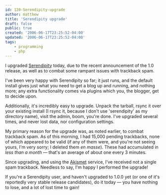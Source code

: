 ```yaml
---
id: 120-Serendipity-upgrade
author: matthew
title: 'Serendipity upgrade'
draft: false
public: true
created: '2006-06-17T23:25:52-04:00'
updated: '2006-06-17T23:25:52-04:00'
tags:
    - programming
    - php
---
```

I upgraded [Serendipity](http://www.s9y.org/) today, due to the recent announcement of the 1.0 release, as well as to combat some rampant issues with trackback spam.

I've been very happy with Serendipity so far; it just runs, and the default install gives just what you need to get a blog up and running, and nothing more; any extra functionality comes via plugins which you, the blogger, get to decide upon.

Additionally, it's incredibly easy to upgrade. Unpack the tarball, rsync it over your existing install (I rsync it, because I don't use 'serendipity' as my directory name), visit the admin, boom, you're done. I've upgraded several times, and never lost data, nor configuration settings.

My primary reason for the upgrade was, as noted earlier, to combat trackback spam. As of this morning, I had 15,000 pending trackbacks, none of which appeared to be valid (if any of them were, and you're not seeing yours, I'm very sorry; I deleted them *en masse*). These had accumulated in *less than a month* — that's an average of about one every 3 minutes.

Since upgrading, and using the [Akismet](http://akismet.com/) service, I've received not a single spam trackback. Needless to say, I'm happy I performed the upgrade!

If you're a Serendipity user, and haven't upgraded to 1.0.0 yet (or one of it's reportedly very stable release candidates), do it today — you have nothing to lose, and a lot of lost time to gain!
